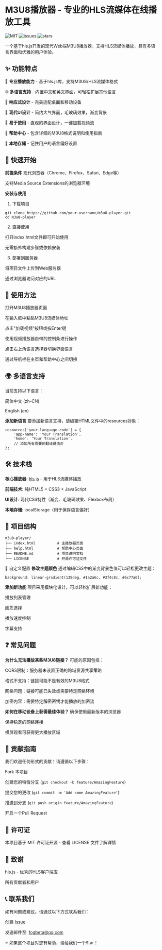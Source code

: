 # M3U8播放器 - 专业的HLS流媒体在线播放工具
![MIT](https://github.com/FOGBeta/m3u8player/blob/main/LICENSE)
![issues](https://img.shields.io/github/issues/FOGBeta/m3u8player)
![stars](https://img.shields.io/github/stars/FOGBeta/m3u8player)



一个基于hls.js开发的现代Web端M3U8播放器，支持HLS流媒体播放，具有多语言界面和优雅的用户体验。

## ✨ 功能特点
🎥 **专业播放能力** - 基于hls.js库，支持M3U8/HLS流媒体格式

🌐 **多语言支持** - 内置中文和英文界面，可轻松扩展其他语言

📱 **响应式设计** - 完美适配桌面和移动设备

🎨 **现代UI设计** - 简约大气界面，毛玻璃效果，渐变背景

🔧 **易于使用** - 直观的界面设计，一键加载视频流

📖 **帮助中心** - 包含详细的M3U8格式说明和使用指南

💾 **本地存储** - 记住用户的语言偏好设置

## 🚀 快速开始
**前提条件**
现代浏览器（Chrome、Firefox、Safari、Edge等）

支持Media Source Extensions的浏览器环境

**安装与使用**
1. 下载项目
```
git clone https://github.com/your-username/m3u8-player.git
cd m3u8-player
```
2. 直接使用

打开index.html文件即可开始使用

无需额外构建步骤或依赖安装

3. 部署到服务器

将项目文件上传到Web服务器

通过浏览器访问对应的URL

## 📖 使用方法
打开M3U8播放器页面

在输入框中粘贴M3U8流媒体地址

点击"加载视频"按钮或按Enter键

使用视频播放器自带的控制条进行操作

点击右上角语言选择器切换界面语言

通过导航栏在主页和帮助中心之间切换

## 🌍 多语言支持
当前支持以下语言：

简体中文 (zh-CN)

English (en)

**添加新语言**
要添加新语言支持，请编辑HTML文件中的resources对象：
```
resources['your-language-code'] = {
    'app-name': 'Your Translation',
    'home': 'Your Translation',
    // 添加所有需要的翻译键值对
};
```
## 🛠️ 技术栈
**核心播放器**: [hls.js](https://github.com/video-dev/hls.js) - 用于HLS流媒体播放

**前端技术**: 纯HTML5 + CSS3 + JavaScript

**UI设计**: 现代CSS特性（渐变、毛玻璃效果、Flexbox布局）

**本地存储**: localStorage（用于保存语言偏好）

## 📁 项目结构
```
m3u8-player/
├── index.html          # 主播放器页面
├── help.html           # 帮助中心页面
├── README.md           # 项目说明文档
└── LICENSE             # 开源许可证文件
```
🔧 自定义配置
**修改主题颜色**
通过编辑CSS中的渐变背景色值可以轻松更改主题：
```
background: linear-gradient(135deg, #1a2a6c, #3f4c8c, #6c77a0);
```
**添加新功能**
项目采用模块化设计，可以轻松扩展新功能：

播放列表管理

画质选择

播放速度控制

字幕支持

## ❓ 常见问题
**为什么无法播放某些M3U8链接？**
可能的原因包括：

CORS限制：服务器未设置正确的跨域资源共享策略

格式不支持：链接可能不是有效的M3U8格式

网络问题：链接可能已失效或需要特定网络环境

加密内容：需要特定解密密钥才能播放的加密流

**如何在移动设备上获得最佳体验？**
确保使用最新版本的浏览器

保持稳定的网络连接

横屏观看可获得更大播放区域

## 🤝 贡献指南
我们欢迎任何形式的贡献！请遵循以下步骤：

Fork 本项目

创建您的特性分支 (```git checkout -b feature/AmazingFeature```)

提交您的更改 (```git commit -m 'Add some AmazingFeature'```)

推送到分支 (```git push origin feature/AmazingFeature```)

开启一个Pull Request

## 📄 许可证
本项目基于 MIT 许可证开源 - 查看 LICENSE 文件了解详情

## 🙏 致谢
[hls.js](https://github.com/video-dev/hls.js) - 优秀的HLS客户端库

所有贡献者和用户

## 📞 联系我们
如有问题或建议，请通过以下方式联系我们：

创建 [Issue](https://img.shields.io/github/issues/FOGBeta/m3u8player)

发送邮件至: <fogbeta@qq.com>

⭐ 如果这个项目对您有帮助，请给我们一个Star！
